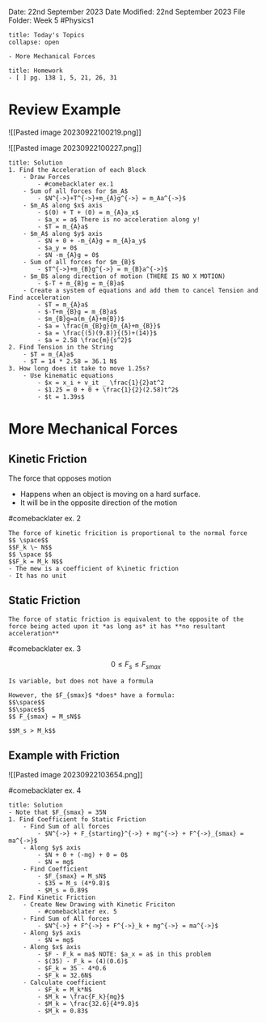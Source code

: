 Date: 22nd September 2023
Date Modified: 22nd September 2023
File Folder: Week 5
#Physics1

```ad-abstract
title: Today's Topics
collapse: open

- More Mechanical Forces

```

```ad-note
title: Homework
- [ ] pg. 138 1, 5, 21, 26, 31
```

# Review Example

![[Pasted image 20230922100219.png]]

![[Pasted image 20230922100227.png]]



```ad-check 
title: Solution
1. Find the Acceleration of each Block
	- Draw Forces
		- #comebacklater ex.1
	- Sum of all forces for $m_A$
		- $N^{->}+T^{->}+m_{A}g^{->} = m_Aa^{->}$
	- $m_A$ along $x$ axis
		- $(0) + T + (0) = m_{A}a_x$
		- $a_x = a$ There is no acceleration along y!
		- $T = m_{A}a$
	- $m_A$ along $y$ axis
		- $N + 0 + -m_{A}g = m_{A}a_y$
		- $a_y = 0$
		- $N -m_{A}g = 0$
	- Sum of all forces for $m_{B}$
		- $T^{->}+m_{B}g^{->} = m_{B}a^{->}$
	- $m_B$ along direction of motion (THERE IS NO X MOTION)
		- $-T + m_{B}g = m_{B}a$
	- Create a system of equations and add them to cancel Tension and Find acceleration
		- $T = m_{A}a$
		- $-T+m_{B}g = m_{B}a$
		- $m_{B}g=a(m_{A}+m{B})$
		- $a = \frac{m_{B}g}{m_{A}+m_{B}}$
		- $a = \frac{(5)(9.8)}{(5)+(14)}$
		- $a = 2.58 \frac{m}{s^2}$
2. Find Tension in the String
	- $T = m_{A}a$
	- $T = 14 * 2.58 = 36.1 N$
3. How long does it take to move 1.25s?
	- Use kinematic equations
		- $x = x_i + v_it _ \frac{1}{2}at^2
		- $1.25 = 0 + 0 + \frac{1}{2}(2.58)t^2$
		- $t = 1.39s$
```

# More Mechanical Forces

## Kinetic Friction

The force that opposes motion
- Happens when an object is moving on a hard surface.
- It will be in the opposite direction of the motion

#comebacklater ex. 2

```ad-important
The force of kinetic fricition is proportional to the normal force
$$ \space$$
$$F_k \~ N$$
$$ \space $$
$$F_k = M_k N$$
- The mew is a coefficient of k\inetic friction
- It has no unit
```

## Static Friction

```ad-note
The force of static friction is equivalent to the opposite of the force being acted upon it *as long as* it has **no resultant acceleration**
```

#comebacklater ex. 3

$$0 \le F_s \le F_{smax}$$
```ad-warning
Is variable, but does not have a formula
```

```ad-important
However, the $F_{smax}$ *does* have a formula:
$$\space$$
$$\space$$
$$ F_{smax} = M_sN$$
```

```ad-note
$$M_s > M_k$$
```

## Example with Friction

![[Pasted image 20230922103654.png]]

#comebacklater ex. 4

```ad-check
title: Solution
- Note that $F_{smax} = 35N
1. Find Coefficient fo Static Friction
	- Find Sum of all forces
		- $N^{->} + F_{starting}^{->} + mg^{->} + F^{->}_{smax} = ma^{->}$
	- Along $y$ axis
		- $N + 0 + (-mg) + 0 = 0$
		- $N = mg$
	- Find Coefficient
		- $F_{smax} = M_sN$
		- $35 = M_s (4*9.8)$
		- $M_s = 0.89$
2. Find Kinetic Friction
	- Create New Drawing with Kinetic Friciton
		- #comebacklater ex. 5
	- Find Sum of All forces
		- $N^{->} + F^{->} + F^{->}_k + mg^{->} = ma^{->}$
	- Along $y$ axis
		- $N = mg$
	- Along $x$ axis
		- $F - F_k = ma$ NOTE: $a_x = a$ in this problem
		- $(35) - F_k = (4)(0.6)$
		- $F_k = 35 - 4*0.6
		- $F_k = 32.6N$
	- Calculate coefficient
		- $F_k = M_k*N$
		- $M_k = \frac{F_k}{mg}$
		- $M_k = \frac{32.6}{4*9.8}$
		- $M_k = 0.83$
```



